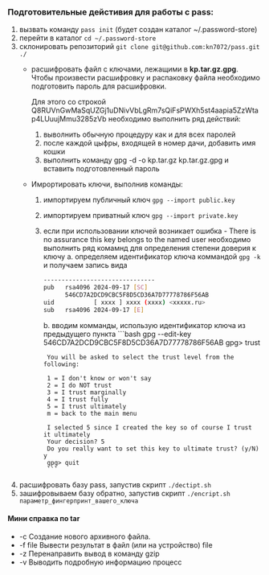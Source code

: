 ### Подготовительные дейстивия для работы с pass:

1. вызвать команду `pass init` (будет создан каталог ~/.password-store)
2. перейти в каталог `cd ~/.password-store`
3. склонировать репозиторий `git clone git@github.com:kn7072/pass.git ./`
    - расшифровать файл с ключами, лежащими в **kp.tar.gz.gpg**. Чтобы произвести расшифровку и распаковку файла необходимо подготовить пароль для расшифровки. 
        
        Для этого со строкой Q8RUVnGwMaSqUZGj1uDNivVbLgRm7sQiFsPWXh5st4aapia5ZzWtap4LUuujMmu3285zVb необходимо выполнить ряд действий:

        1. выволнить обычную процедуру как и для всех паролей
        2. после каждой цыфры, входящей в номер дачи, добавить имя кошки
        3. выполнить команду gpg -d -o kp.tar.gz kp.tar.gz.gpg и вставить подготовленный пароль
    - Имрортировать ключи, выполнив команды:
        1. импортируем публичный ключ `gpg --import public.key`
        2. импортируем приватный ключ `gpg --import private.key`
        3. если при использовании ключей возникает ошибка - There is no assurance this key belongs to the named user
            необходимо выполнить ряд комамнд для определения степени доверия к ключу
            a. определяем идентификатор ключа коммандой `gpg -k` и получаем запись вида
            ```bash
            -------------------------------
            pub   rsa4096 2024-09-17 [SC]
                  546CD7A2DCD9CBC5F8D5CD36A7D77778786F56AB
            uid           [ xxxx ] xxxx (xxxx) <xxxxx.ru>
            sub   rsa4096 2024-09-17 [E]

            ```
            b. вводим комманды, использую идентификатор ключа из предыдущего пункта
                ```bash
                gpg --edit-key 546CD7A2DCD9CBC5F8D5CD36A7D77778786F56AB
                gpg> trust
                
                You will be asked to select the trust level from the following:

                1 = I don't know or won't say
                2 = I do NOT trust
                3 = I trust marginally
                4 = I trust fully
                5 = I trust ultimately
                m = back to the main menu

                I selected 5 since I created the key so of course I trust it ultimately
                Your decision? 5
                Do you really want to set this key to ultimate trust? (y/N) y
                gpg> quit
                ```
        
4. расшифровать базу pass, запустив скрипт  `./dectipt.sh`
5. зашифровываем базу обратно, запустив скрипт `./encript.sh параметр_фингерпринт_вашего_ключа`

#### Мини справка по tar
- -c Создание нового архивного файла.
- -f file Вывести результат в файл (или на устройство) file
- -z Перенаправить вывод в команду gzip
- -v Выводить подробную информацию процесс
